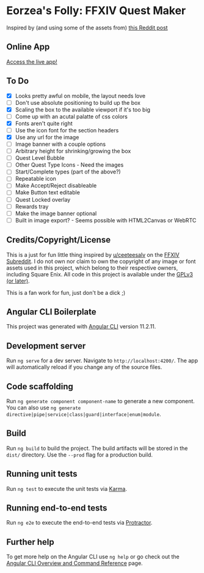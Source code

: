# Eorzea's Folly: FFXIV Quest Maker

Inspired by (and using some of the assets from) [this Reddit post](https://www.reddit.com/r/ffxiv/comments/n4mcd7/i_created_a_custom_quest_template_thought_you_all/)

## Online App

[Access the live app!](https://www.tstackhouse.com/ffxiv-quest-maker/)

## To Do

- [x] Looks pretty awful on mobile, the layout needs love
- [ ] Don't use absolute positioning to build up the box
- [x] Scaling the box to the available viewport if it's too big
- [ ] Come up with an acutal palatte of css colors
- [x] Fonts aren't quite right
- [ ] Use the icon font for the section headers
- [x] Use any url for the image
- [ ] Image banner with a couple options
- [ ] Arbitrary height for shrinking/growing the box
- [ ] Quest Level Bubble
- [ ] Other Quest Type Icons - Need the images
- [ ] Start/Complete types (part of the above?)
- [ ] Repeatable icon
- [ ] Make Accept/Reject disableable
- [ ] Make Button text editable
- [ ] Quest Locked overlay
- [ ] Rewards tray
- [ ] Make the image banner optional
- [ ] Built in image export? - Seems possible with HTML2Canvas or WebRTC

## Credits/Copyright/License

This is a just for fun little thing inspired by [u/ceeteesalv](https://www.reddit.com/user/ceeteesalv) on the [FFXIV Subreddit](https://www.reddit.com/r/ffxiv/). I do not own nor claim to own the copyright of any image or font assets used in this project, which belong to their respective owners, including Square Enix. All code in this project is available under the [GPLv3 (or later)](https://www.gnu.org/licenses/gpl-3.0.en.html).

This is a fan work for fun, just don't be a dick ;)

## Angular CLI Boilerplate

This project was generated with [Angular CLI](https://github.com/angular/angular-cli) version 11.2.11.

## Development server

Run `ng serve` for a dev server. Navigate to `http://localhost:4200/`. The app will automatically reload if you change any of the source files.

## Code scaffolding

Run `ng generate component component-name` to generate a new component. You can also use `ng generate directive|pipe|service|class|guard|interface|enum|module`.

## Build

Run `ng build` to build the project. The build artifacts will be stored in the `dist/` directory. Use the `--prod` flag for a production build.

## Running unit tests

Run `ng test` to execute the unit tests via [Karma](https://karma-runner.github.io).

## Running end-to-end tests

Run `ng e2e` to execute the end-to-end tests via [Protractor](http://www.protractortest.org/).

## Further help

To get more help on the Angular CLI use `ng help` or go check out the [Angular CLI Overview and Command Reference](https://angular.io/cli) page.
